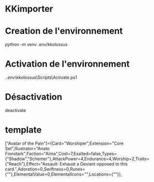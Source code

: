 # KKimporter

# Creation de l'environnement
python -m venv .env/kkolossus

# Activation de l'environnement
.\.env\kkolossus\Scripts\Activate.ps1

# Désactivation
deactivate

# template
["Avatar of the Pain"]={Card="Worshiper",Extension="Core Set",Illustrator="Anato Finnstark",Faction="Aïma",Cost=7,Exalted=false,Types={"Shadow","Schemer"},AttackPower=4,Endurance=4,Worship=2,Traits={"Reach"},Effect="Assault: Exhaust a Deviant opposed to this card.",Adoration=0,Swiftness=0,Runes={""},ElementalValue=0,ElementalIcons="",Locations={""}},
